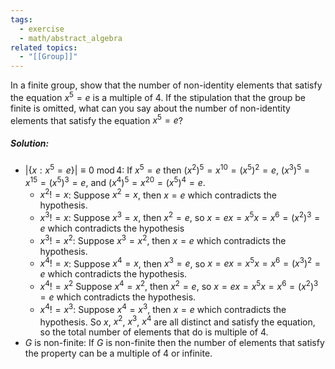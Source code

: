 ```yaml
---
tags:
  - exercise
  - math/abstract_algebra
related topics:
  - "[[Group]]"
---
```

In a finite group, show that the number of non-identity elements that satisfy the equation $x^5 = e$ is a multiple of $4$. If the stipulation that the group be finite is omitted, what can you say about the number of non-identity elements that satisfy the equation $x^5 = e$?
##### Solution:
- $|\{x: x^5 = e\}|\equiv 0\ \operatorname{mod} 4$:
	If $x^5=e$ then $(x^2)^5=x^{10}=(x^5)^2=e$, $(x^3)^5=x^{15}=(x^5)^3=e$, and $(x^4)^5=x^{20}=(x^5)^4=e$.
	- $x^2  != x$:
		Suppose $x^2=x$, then $x=e$ which contradicts the hypothesis.
	- $x^3  != x$:
		Suppose $x^3=x$, then $x^2=e$, so $x=e x=x^5 x=x^6=(x^2)^3=e$ which contradicts the hypothesis
	- $x^3 != x^2$:
		Suppose $x^3=x^2$, then $x=e$ which contradicts the hypothesis.
	- $x^4 != x$:
		Suppose $x^4 = x$, then $x^3=e$, so $x=ex=x^5 x=x^6=(x^3)^2=e$ which contradicts the hypothesis.
	- $x^4 != x^2$
		Suppose $x^4=x^2$, then $x^2=e$, so $x=ex=x^5 x=x^6=(x^2)^3=e$ which contradicts the hypothesis.
	- $x^4  != x^3$:
		Suppose $x^4=x^3$, then $x=e$ which contradicts the hypothesis.
	So $x$, $x^2$, $x^3$, $x^4$ are all distinct and satisfy the equation, so the total number of elements that do is multiple of $4$.
- $G$ is non-finite:
	If $G$ is non-finite then the number of elements that satisfy the property can be a multiple of $4$ or infinite.